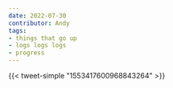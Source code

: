 ```yaml
---
date: 2022-07-30
contributor: Andy
tags:
- things that go up
- logs logs logs
- progress
---
```


{{< tweet-simple "1553417600968843264" >}}

<!-- {< tweet user="peterwildeford" id="1553417600968843264" >}} -->
